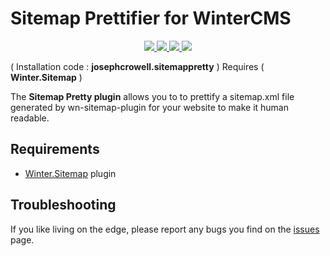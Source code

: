 # Sitemap Prettifier for WinterCMS

<p align="center">
  <a href="https://travis-ci.org/josephcrowell/wn-sitemappretty-plugin">
    <img src="https://travis-ci.org/josephcrowell/wn-sitemappretty-plugin.svg?branch=master">
  </a>
  <a href="https://wintercms.com/plugin/josephcrowell-sitemappretty">
    <img src="https://img.shields.io/badge/Winter CMS-Plugin-%23EE7203.svg">
  </a>
  <a href="https://www.patreon.com/josephcrowell">
    <img src="https://img.shields.io/badge/Support_on-Patreon-green.svg">
  </a>
  <a href="https://opensource.org/licenses/MIT">
    <img src="https://img.shields.io/badge/License-MIT-yellow.svg">
  </a>
</p>

( Installation code : **josephcrowell.sitemappretty** ) Requires ( **Winter.Sitemap** )

The **Sitemap Pretty plugin** allows you to to prettify a sitemap.xml file generated by wn-sitemap-plugin for your website to make it human readable.

## Requirements

-   [Winter.Sitemap](https://github.com/wintercms/wn-sitemap-plugin) plugin

## Troubleshooting

If you like living on the edge, please report any bugs you find on the
[issues](https://github.com/josephcrowell/wn-sitemappretty-plugin/issues) page.
